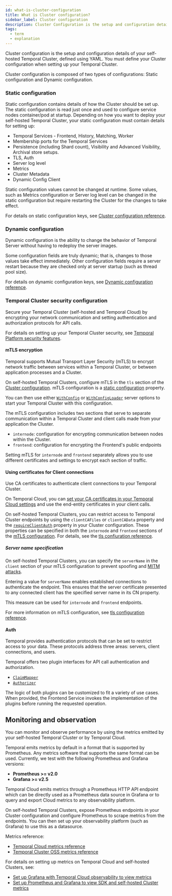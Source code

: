 ```yaml
---
id: what-is-cluster-configuration
title: What is Cluster configuration?
sidebar_label: Cluster configuration
description: Cluster Configuration is the setup and configuration details of your Temporal Cluster, defined using YAML.
tags:
  - term
  - explanation
---
```


Cluster configuration is the setup and configuration details of your self-hosted Temporal Cluster, defined using YAML.
You must define your Cluster configuration when setting up your Temporal Cluster.

Cluster configuration is composed of two types of configurations: Static configuration and Dynamic configuration.

### Static configuration

Static configuration contains details of how the Cluster should be set up. The static configuration is read just once and used to configure service nodes container/pod at startup.
Depending on how you want to deploy your self-hosted Temporal Cluster, your static configuration must contain details for setting up:

- Temporal Services - Frontend, History, Matching, Worker
- Membership ports for the Temporal Services
- Persistence (including Shard count), Visibility and Advanced Visibility, Archival store setups.
- TLS, Auth
- Server log level
- Metrics
- Cluster Metadata
- Dynamic Config Client

Static configuration values cannot be changed at runtime.
Some values, such as Metrics configuration or Server log level can be changed in the static configuration but require restarting the Cluster for the changes to take effect.

For details on static configuration keys, see [Cluster configuration reference](/references/configuration).

### Dynamic configuration

Dynamic configuration is the ability to change the behavior of Temporal Server without having to redeploy the server images.

Some configuration fields are truly dynamic; that is, changes to those values take effect immediately.
Other configuration fields require a server restart because they are checked only at server startup (such as thread pool size).

For details on dynamic configuration keys, see [Dynamic configuration reference](/references/dynamic-configuration).

### Temporal Cluster security configuration

Secure your Temporal Cluster (self-hosted and Temporal Cloud) by encrypting your network communication and setting authentication and authorization protocols for API calls.

For details on setting up your Temporal Cluster security, see [Temporal Platform security features](/security).

#### mTLS encryption

Temporal supports Mutual Transport Layer Security (mTLS) to encrypt network traffic between services within a Temporal Cluster, or between application processes and a Cluster.

On self-hosted Temporal Clusters, configure mTLS in the `tls` section of the [Cluster configuration](/references/configuration#tls).
mTLS configuration is a [static configuration](#static-configuration) property.

You can then use either [`WithConfig`](/references/server-options#withconfig) or [`WithConfigLoader`](/references/server-options#withconfigloader) server options to start your Temporal Cluster with this configuration.

The mTLS configuration includes two sections that serve to separate communication within a Temporal Cluster and client calls made from your application the Cluster.

- `internode`: configuration for encrypting communication between nodes within the Cluster.
- `frontend`: configuration for encrypting the Frontend's public endpoints

Setting mTLS for `internode` and `frontend` separately allows you to use different certificates and settings to encrypt each section of traffic.

#### Using certificates for Client connections

Use CA certificates to authenticate client connections to your Temporal Cluster.

On Temporal Cloud, you can [set your CA certificates in your Temporal Cloud settings](/cloud-context/get-started-certificates) and use the end-entity certificates in your client calls.

On self-hosted Temporal Clusters, you can restrict access to Temporal Cluster endpoints by using the `clientCAFiles` or `clientCAData` property and the [`requireClientAuth`](/references/configuration#tls) property in your Cluster configuration.
These properties can be specified in both the `internode` and `frontend` sections of the [mTLS configuration](/references/configuration#tls).
For details, see the [tls confiuration reference](/references/configuration#tls).

##### Server name specification

On self-hosted Temporal Clusters, you can specify the `serverName` in the `client` section of your mTLS configuration to prevent spoofing and [MITM attacks](https://en.wikipedia.org/wiki/Man-in-the-middle_attack).

Entering a value for `serverName` enables established connections to authenticate the endpoint.
This ensures that the server certificate presented to any connected client has the specified server name in its CN property.

This measure can be used for `internode` and `frontend` endpoints.

For more information on mTLS configuration, see [tls configuration reference](/references/configuration#tls).

#### Auth

<!-- commenting this very generic explanation out. Can include it back in if everyone feels strongly.
 **Authentication** is the process of verifying users who want to access your application are actually the users you want accessing it.
**Authorization** is the verification of applications and data that a user on your Cluster or application has access to. -->

Temporal provides authentication protocols that can be set to restrict access to your data.
These protocols address three areas: servers, client connections, and users.

Temporal offers two plugin interfaces for API call authentication and authorization.

- [`ClaimMapper`](/concepts/what-is-a-claimmapper-plugin)
- [`Authorizer`](/concepts/what-is-an-authorizer-plugin)

The logic of both plugins can be customized to fit a variety of use cases.
When provided, the Frontend Service invokes the implementation of the plugins before running the requested operation.

## Monitoring and observation

You can monitor and observe performance by using the metrics emitted by your self-hosted Temporal Cluster or by Temporal Cloud.

Temporal emits metrics by default in a format that is supported by Prometheus.
Any metrics software that supports the same format can be used.
Currently, we test with the following Prometheus and Grafana versions:

- **Prometheus >= v2.0**
- **Grafana >= v2.5**

Temporal Cloud emits metrics through a Prometheus HTTP API endpoint which can be directly used as a Prometheus data source in Grafana or to query and export Cloud metrics to any observability platform.

On self-hosted Temporal Clusters, expose Prometheus endpoints in your Cluster configuration and configure Prometheus to scrape metrics from the endpoints. You can then set up your observability platform (such as Grafana) to use this as a datasource.

Metrics reference:

- [Temporal Cloud metrics reference](/cloud/how-to-monitor-temporal-cloud-metrics)
- [Temporal Cluster OSS metrics reference](/references/cluster-metrics)

For details on setting up metrics on Temporal Cloud and self-hosted Clusters, see:

- [Set up Grafana with Temporal Cloud observability to view metrics](/kb/prometheus-grafana-setup-cloud#data-sources-configuration-for-temporal-cloud-and-sdk-metrics-in-grafana)
- [Set up Prometheus and Grafana to view SDK and self-hosted Cluster metrics](/kb/prometheus-grafana-setup)
